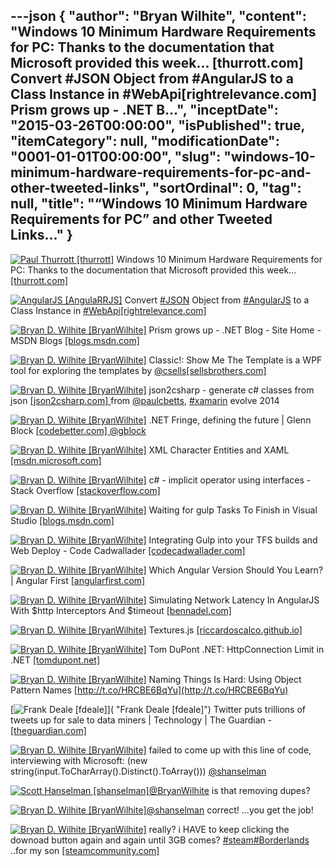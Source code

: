 ---json
{
  "author": "Bryan Wilhite",
  "content": "Windows 10 Minimum Hardware Requirements for PC: Thanks to the documentation that Microsoft provided this week... [thurrott.com]        Convert #JSON Object from #AngularJS to a Class Instance in #WebApi[rightrelevance.com]        Prism grows up - .NET B...",
  "inceptDate": "2015-03-26T00:00:00",
  "isPublished": true,
  "itemCategory": null,
  "modificationDate": "0001-01-01T00:00:00",
  "slug": "windows-10-minimum-hardware-requirements-for-pc-and-other-tweeted-links",
  "sortOrdinal": 0,
  "tag": null,
  "title": "“Windows 10 Minimum Hardware Requirements for PC” and other Tweeted Links…"
}
---

[<img alt="Paul Thurrott [thurrott]" src="https://songhay.blob.core.windows.net/shared-social-twitter/thurrott.jpeg">](http://t.co/HTMQCSc0Np "Paul Thurrott [thurrott]") Windows 10 Minimum Hardware Requirements for PC: Thanks to the documentation that Microsoft provided this week... [[thurrott.com] ](https://www.thurrott.com/windows/windows-10/2257/windows-10-minimum-hardware-requirements-for-pc?utm_medium=twitter&utm_source=twitterfeed)

[<img alt="AngularJS [AngulaRRJS]" src="https://songhay.blob.core.windows.net/shared-social-twitter/AngulaRRJS.png">](http://t.co/5ps7e8htwc "AngularJS [AngulaRRJS]") Convert [#JSON](http://search.twitter.com/search?q=%23JSON) Object from [#AngularJS](http://search.twitter.com/search?q=%23AngularJS) to a Class Instance in [#WebApi](http://search.twitter.com/search?q=%23WebApi)[[rightrelevance.com] ](http://www.rightrelevance.com/search/articles/hero?query=angularjs&article=d0687948bdab4faed03d0b1d7a0ad6fd31f6ab6e&taccount=angularrjs)

[<img alt="Bryan D. Wilhite [BryanWilhite]" src="https://songhay.blob.core.windows.net/shared-social-twitter/BryanWilhite.jpeg">](http://t.co/UNdqV0Z1zz "Bryan D. Wilhite [BryanWilhite]") Prism grows up - .NET Blog - Site Home - MSDN Blogs [[blogs.msdn.com] ](http://blogs.msdn.com/b/dotnet/archive/2015/03/19/prism-grows-up.aspx)

[<img alt="Bryan D. Wilhite [BryanWilhite]" src="https://songhay.blob.core.windows.net/shared-social-twitter/BryanWilhite.jpeg">](http://t.co/UNdqV0Z1zz "Bryan D. Wilhite [BryanWilhite]") Classic!: Show Me The Template is a WPF tool for exploring the templates by [@csells](http://twitter.com/csells)[[sellsbrothers.com] ](http://www.sellsbrothers.com/Posts/Details/2091)

[<img alt="Bryan D. Wilhite [BryanWilhite]" src="https://songhay.blob.core.windows.net/shared-social-twitter/BryanWilhite.jpeg">](http://t.co/UNdqV0Z1zz "Bryan D. Wilhite [BryanWilhite]") json2csharp - generate c# classes from json [[json2csharp.com] ](http://json2csharp.com/) from [@paulcbetts](http://twitter.com/paulcbetts), [#xamarin](http://search.twitter.com/search?q=%23xamarin) evolve 2014 

[<img alt="Bryan D. Wilhite [BryanWilhite]" src="https://songhay.blob.core.windows.net/shared-social-twitter/BryanWilhite.jpeg">](http://t.co/UNdqV0Z1zz "Bryan D. Wilhite [BryanWilhite]") .NET Fringe, defining the future | Glenn Block [[codebetter.com] ](http://codebetter.com/glennblock/2015/03/19/dotnet-fringe-defining-the-future/)[@gblock](http://twitter.com/gblock)

[<img alt="Bryan D. Wilhite [BryanWilhite]" src="https://songhay.blob.core.windows.net/shared-social-twitter/BryanWilhite.jpeg">](http://t.co/UNdqV0Z1zz "Bryan D. Wilhite [BryanWilhite]") XML Character Entities and XAML [[msdn.microsoft.com] ](https://msdn.microsoft.com/en-us/library/ms748250%28v=vs.110%29.aspx)

[<img alt="Bryan D. Wilhite [BryanWilhite]" src="https://songhay.blob.core.windows.net/shared-social-twitter/BryanWilhite.jpeg">](http://t.co/UNdqV0Z1zz "Bryan D. Wilhite [BryanWilhite]") c# - implicit operator using interfaces - Stack Overflow [[stackoverflow.com] ](http://stackoverflow.com/questions/143485/implicit-operator-using-interfaces)

[<img alt="Bryan D. Wilhite [BryanWilhite]" src="https://songhay.blob.core.windows.net/shared-social-twitter/BryanWilhite.jpeg">](http://t.co/UNdqV0Z1zz "Bryan D. Wilhite [BryanWilhite]") Waiting for gulp Tasks To Finish in Visual Studio [[blogs.msdn.com] ](http://blogs.msdn.com/b/cdndevs/archive/2015/03/18/waiting-for-gulp-tasks-to-finish-in-visual-studio.aspx)

[<img alt="Bryan D. Wilhite [BryanWilhite]" src="https://songhay.blob.core.windows.net/shared-social-twitter/BryanWilhite.jpeg">](http://t.co/UNdqV0Z1zz "Bryan D. Wilhite [BryanWilhite]") Integrating Gulp into your TFS builds and Web Deploy - Code Cadwallader [[codecadwallader.com] ](http://www.codecadwallader.com/2015/03/15/integrating-gulp-into-your-tfs-builds-and-web-deploy/)

[<img alt="Bryan D. Wilhite [BryanWilhite]" src="https://songhay.blob.core.windows.net/shared-social-twitter/BryanWilhite.jpeg">](http://t.co/UNdqV0Z1zz "Bryan D. Wilhite [BryanWilhite]") Which Angular Version Should You Learn? | Angular First [[angularfirst.com] ](http://angularfirst.com/which-angular-version-should-you-learn/)

[<img alt="Bryan D. Wilhite [BryanWilhite]" src="https://songhay.blob.core.windows.net/shared-social-twitter/BryanWilhite.jpeg">](http://t.co/UNdqV0Z1zz "Bryan D. Wilhite [BryanWilhite]") Simulating Network Latency In AngularJS With $http Interceptors And $timeout [[bennadel.com] ](http://www.bennadel.com/blog/2802-simulating-network-latency-in-angularjs-with-http-interceptors-and-timeout.htm)

[<img alt="Bryan D. Wilhite [BryanWilhite]" src="https://songhay.blob.core.windows.net/shared-social-twitter/BryanWilhite.jpeg">](http://t.co/UNdqV0Z1zz "Bryan D. Wilhite [BryanWilhite]") Textures.js [[riccardoscalco.github.io] ](http://riccardoscalco.github.io/textures/)

[<img alt="Bryan D. Wilhite [BryanWilhite]" src="https://songhay.blob.core.windows.net/shared-social-twitter/BryanWilhite.jpeg">](http://t.co/UNdqV0Z1zz "Bryan D. Wilhite [BryanWilhite]") Tom DuPont .NET: HttpConnection Limit in .NET [[tomdupont.net] ](http://www.tomdupont.net/2015/03/httpconnection-limit-in-net.html)

[<img alt="Bryan D. Wilhite [BryanWilhite]" src="https://songhay.blob.core.windows.net/shared-social-twitter/BryanWilhite.jpeg">](http://t.co/UNdqV0Z1zz "Bryan D. Wilhite [BryanWilhite]") Naming Things Is Hard: Using Object Pattern Names [http://t.co/HRCBE6BqYu](http://t.co/HRCBE6BqYu)

[<img alt="Frank Deale [fdeale]" src="https://songhay.blob.core.windows.net/shared-social-twitter/fdeale.jpeg">]( "Frank Deale [fdeale]") Twitter puts trillions of tweets up for sale to data miners | Technology | The Guardian - [[theguardian.com] ](http://www.theguardian.com/technology/2015/mar/18/twitter-puts-trillions-tweets-for-sale-data-miners?CMP=ema_827)

[<img alt="Bryan D. Wilhite [BryanWilhite]" src="https://songhay.blob.core.windows.net/shared-social-twitter/BryanWilhite.jpeg">](http://t.co/UNdqV0Z1zz "Bryan D. Wilhite [BryanWilhite]") failed to come up with this line of code, interviewing with Microsoft: (new string(input.ToCharArray().Distinct().ToArray())) [@shanselman](http://twitter.com/shanselman)

[<img alt="Scott Hanselman [shanselman]" src="https://songhay.blob.core.windows.net/shared-social-twitter/shanselman.jpeg">](http://t.co/KWE5X1k0pH "Scott Hanselman [shanselman]")[@BryanWilhite](http://twitter.com/BryanWilhite) is that removing dupes? 

[<img alt="Bryan D. Wilhite [BryanWilhite]" src="https://songhay.blob.core.windows.net/shared-social-twitter/BryanWilhite.jpeg">](http://t.co/UNdqV0Z1zz "Bryan D. Wilhite [BryanWilhite]")[@shanselman](http://twitter.com/shanselman) correct! ...you get the job! 

[<img alt="Bryan D. Wilhite [BryanWilhite]" src="https://songhay.blob.core.windows.net/shared-social-twitter/BryanWilhite.jpeg">](http://t.co/UNdqV0Z1zz "Bryan D. Wilhite [BryanWilhite]") really? i HAVE to keep clicking the downoad button again and again until 3GB comes? [#steam](http://search.twitter.com/search?q=%23steam)[#Borderlands](http://search.twitter.com/search?q=%23Borderlands) ..for my son [[steamcommunity.com] ](http://steamcommunity.com/discussions/forum/1/35221031552090106/)
